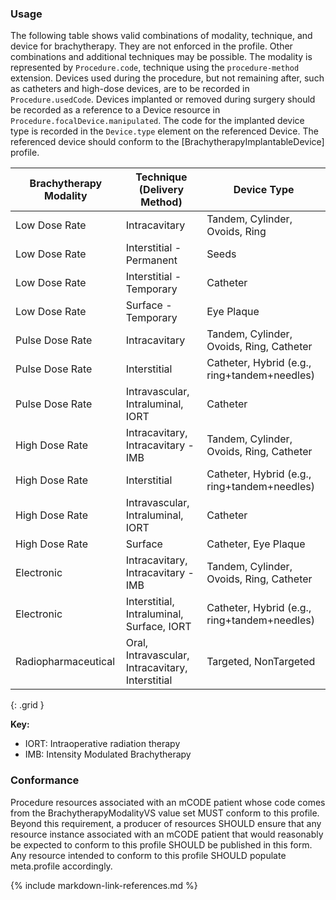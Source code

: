 ### Usage

The following table shows valid combinations of modality, technique, and device for brachytherapy. They are not enforced in the profile. Other combinations and additional techniques may be possible. The modality is represented by `Procedure.code`, technique using the `procedure-method` extension. Devices used during the procedure, but not remaining after, such as catheters and high-dose devices, are to be recorded in `Procedure.usedCode`. Devices implanted or removed during surgery should be recorded as a reference to a Device resource in `Procedure.focalDevice.manipulated`. The code for the implanted device type is recorded in the `Device.type` element on the referenced Device. The referenced device should conform to the [BrachytherapyImplantableDevice] profile.


| **Brachytherapy Modality**  | **Technique (Delivery Method)**| **Device Type**  |
| ----------------------------- | ------------------------------ | -------------------------- |
| Low Dose Rate | Intracavitary| Tandem, Cylinder, Ovoids, Ring |
| Low Dose Rate | Interstitial - Permanent | Seeds  |
| Low Dose Rate | Interstitial - Temporary | Catheter |
| Low Dose Rate | Surface - Temporary| Eye Plaque |
| Pulse Dose Rate | Intracavitary| Tandem, Cylinder, Ovoids, Ring,  Catheter  |
| Pulse Dose Rate | Interstitial | Catheter, Hybrid (e.g., ring+tandem+needles) |
| Pulse Dose Rate | Intravascular, Intraluminal, IORT  | Catheter |
| High Dose Rate  | Intracavitary, Intracavitary - IMB | Tandem, Cylinder, Ovoids, Ring,  Catheter  |
| High Dose Rate  | Interstitial | Catheter, Hybrid (e.g., ring+tandem+needles) |
| High Dose Rate  | Intravascular, Intraluminal, IORT  | Catheter |
| High Dose Rate  | Surface  | Catheter, Eye Plaque |
| Electronic  | Intracavitary, Intracavitary - IMB | Tandem, Cylinder, Ovoids, Ring,  Catheter  |
| Electronic  | Interstitial, Intraluminal, Surface, IORT  | Catheter, Hybrid (e.g., ring+tandem+needles) |
| Radiopharmaceutical  | Oral, Intravascular, Intracavitary, Interstitial | Targeted, NonTargeted  |
{: .grid }

**Key:**

* IORT: Intraoperative radiation therapy
* IMB: Intensity Modulated Brachytherapy

### Conformance

Procedure resources associated with an mCODE patient whose code comes from the BrachytherapyModalityVS value set MUST conform to this profile. Beyond this requirement, a producer of resources SHOULD ensure that any resource instance associated with an mCODE patient that would reasonably be expected to conform to this profile SHOULD be published in this form. Any resource intended to conform to this profile SHOULD populate meta.profile accordingly.

{% include markdown-link-references.md %}